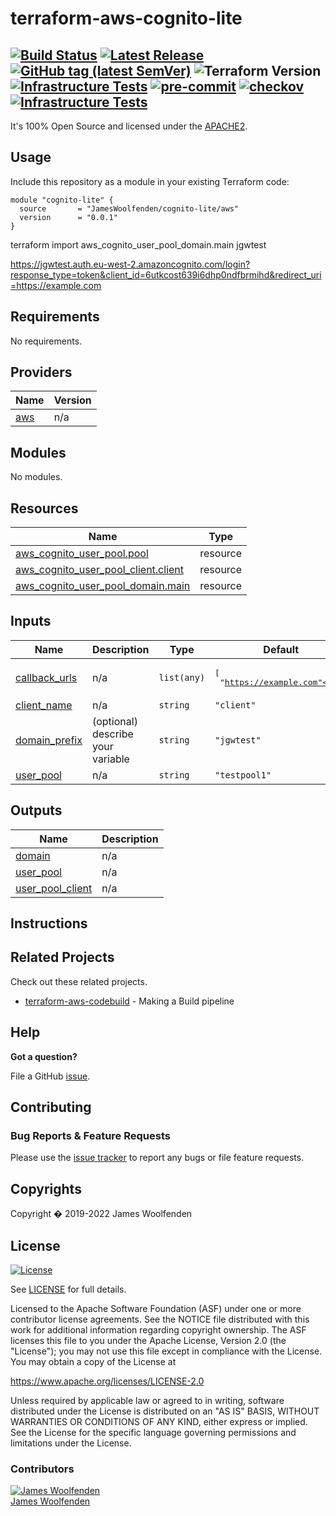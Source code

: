 # terraform-aws-cognito-lite

[![Build Status](https://github.com/JamesWoolfenden/terraform-aws-cognito-lite/workflows/Verify%20and%20Bump/badge.svg?branch=master)](https://github.com/JamesWoolfenden/terraform-aws-cognito-lite)
[![Latest Release](https://img.shields.io/github/release/JamesWoolfenden/terraform-aws-cognito-lite.svg)](https://github.com/JamesWoolfenden/terraform-aws-cognito-lite/releases/latest)
[![GitHub tag (latest SemVer)](https://img.shields.io/github/tag/JamesWoolfenden/terraform-aws-cognito-lite.svg?label=latest)](https://github.com/JamesWoolfenden/terraform-aws-cognito-lite/releases/latest)
![Terraform Version](https://img.shields.io/badge/tf-%3E%3D0.14.0-blue.svg)
[![Infrastructure Tests](https://www.bridgecrew.cloud/badges/github/JamesWoolfenden/terraform-aws-cognito-lite/cis_aws)](https://www.bridgecrew.cloud/link/badge?vcs=github&fullRepo=JamesWoolfenden%2Fterraform-aws-cognito-lite&benchmark=CIS+AWS+V1.2)
[![pre-commit](https://img.shields.io/badge/pre--commit-enabled-brightgreen?logo=pre-commit&logoColor=white)](https://github.com/pre-commit/pre-commit)
[![checkov](https://img.shields.io/badge/checkov-verified-brightgreen)](https://www.checkov.io/)
[![Infrastructure Tests](https://www.bridgecrew.cloud/badges/github/jameswoolfenden/terraform-aws-cognito-lite/general)](https://www.bridgecrew.cloud/link/badge?vcs=github&fullRepo=JamesWoolfenden%2Fterraform-aws-cognito-lite&benchmark=INFRASTRUCTURE+SECURITY)
--

It's 100% Open Source and licensed under the [APACHE2](LICENSE).

## Usage

Include this repository as a module in your existing Terraform code:

```hcl
module "cognito-lite" {
  source       = "JamesWoolfenden/cognito-lite/aws"
  version      = "0.0.1"
}
```

terraform import aws_cognito_user_pool_domain.main jgwtest

<https://jgwtest.auth.eu-west-2.amazoncognito.com/login?response_type=token&client_id=6utkcost639i6dhp0ndfbrmihd&redirect_uri=https://example.com>

<!-- BEGINNING OF PRE-COMMIT-TERRAFORM DOCS HOOK -->
## Requirements

No requirements.

## Providers

| Name | Version |
|------|---------|
| <a name="provider_aws"></a> [aws](#provider\_aws) | n/a |

## Modules

No modules.

## Resources

| Name | Type |
|------|------|
| [aws_cognito_user_pool.pool](https://registry.terraform.io/providers/hashicorp/aws/latest/docs/resources/cognito_user_pool) | resource |
| [aws_cognito_user_pool_client.client](https://registry.terraform.io/providers/hashicorp/aws/latest/docs/resources/cognito_user_pool_client) | resource |
| [aws_cognito_user_pool_domain.main](https://registry.terraform.io/providers/hashicorp/aws/latest/docs/resources/cognito_user_pool_domain) | resource |

## Inputs

| Name | Description | Type | Default | Required |
|------|-------------|------|---------|:--------:|
| <a name="input_callback_urls"></a> [callback\_urls](#input\_callback\_urls) | n/a | `list(any)` | <pre>[<br>  "https://example.com"<br>]</pre> | no |
| <a name="input_client_name"></a> [client\_name](#input\_client\_name) | n/a | `string` | `"client"` | no |
| <a name="input_domain_prefix"></a> [domain\_prefix](#input\_domain\_prefix) | (optional) describe your variable | `string` | `"jgwtest"` | no |
| <a name="input_user_pool"></a> [user\_pool](#input\_user\_pool) | n/a | `string` | `"testpool1"` | no |

## Outputs

| Name | Description |
|------|-------------|
| <a name="output_domain"></a> [domain](#output\_domain) | n/a |
| <a name="output_user_pool"></a> [user\_pool](#output\_user\_pool) | n/a |
| <a name="output_user_pool_client"></a> [user\_pool\_client](#output\_user\_pool\_client) | n/a |
<!-- END OF PRE-COMMIT-TERRAFORM DOCS HOOK -->

## Instructions

## Related Projects

Check out these related projects.

- [terraform-aws-codebuild](https://github.com/jameswoolfenden/terraform-aws-codebuild) - Making a Build pipeline

## Help

**Got a question?**

File a GitHub [issue](https://github.com/jameswoolfenden/terraform-aws-cognito-lite/issues).

## Contributing

### Bug Reports & Feature Requests

Please use the [issue tracker](https://github.com/jameswoolfenden/terraform-aws-cognito-lite/issues) to report any bugs or file feature requests.

## Copyrights

Copyright � 2019-2022 James Woolfenden

## License

[![License](https://img.shields.io/badge/License-Apache%202.0-blue.svg)](https://opensource.org/licenses/Apache-2.0)

See [LICENSE](LICENSE) for full details.

Licensed to the Apache Software Foundation (ASF) under one
or more contributor license agreements. See the NOTICE file
distributed with this work for additional information
regarding copyright ownership. The ASF licenses this file
to you under the Apache License, Version 2.0 (the
"License"); you may not use this file except in compliance
with the License. You may obtain a copy of the License at

<https://www.apache.org/licenses/LICENSE-2.0>

Unless required by applicable law or agreed to in writing,
software distributed under the License is distributed on an
"AS IS" BASIS, WITHOUT WARRANTIES OR CONDITIONS OF ANY
KIND, either express or implied. See the License for the
specific language governing permissions and limitations
under the License.

### Contributors

[![James Woolfenden][jameswoolfenden_avatar]][jameswoolfenden_homepage]<br/>[James Woolfenden][jameswoolfenden_homepage]

[jameswoolfenden_homepage]: https://github.com/jameswoolfenden
[jameswoolfenden_avatar]: https://github.com/jameswoolfenden.png?size=150
[github]: https://github.com/jameswoolfenden
[linkedin]: https://www.linkedin.com/in/jameswoolfenden/
[twitter]: https://twitter.com/JimWoolfenden
[share_twitter]: https://twitter.com/intent/tweet/?text=terraform-aws-cognito-lite&url=https://github.com/jameswoolfenden/terraform-aws-cognito-lite
[share_linkedin]: https://www.linkedin.com/shareArticle?mini=true&title=terraform-aws-cognito-lite&url=https://github.com/jameswoolfenden/terraform-aws-cognito-lite
[share_reddit]: https://reddit.com/submit/?url=https://github.com/jameswoolfenden/terraform-aws-cognito-lite
[share_facebook]: https://facebook.com/sharer/sharer.php?u=https://github.com/jameswoolfenden/terraform-aws-cognito-lite
[share_email]: mailto:?subject=terraform-aws-cognito-lite&body=https://github.com/jameswoolfenden/terraform-aws-cognito-lite
